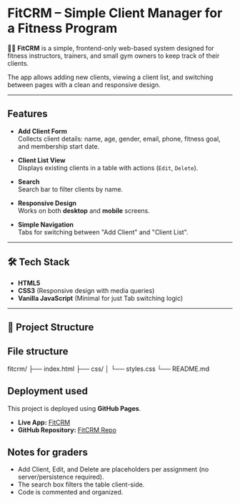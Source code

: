 # FitCRM – Simple Client Manager for a Fitness Program

🤸‍♂️ **FitCRM** is a simple, frontend-only web-based system designed for fitness instructors, trainers, and small gym owners to keep track of their clients.  

The app allows adding new clients, viewing a client list, and switching between pages with a clean and responsive design.

---

##  Features
- **Add Client Form**  
  Collects client details: name, age, gender, email, phone, fitness goal, and membership start date.  

- **Client List View**  
  Displays existing clients in a table with actions (`Edit`, `Delete`).  

- **Search**  
  Search bar to filter clients by name.  

- **Responsive Design**  
  Works on both **desktop** and **mobile** screens.  

- **Simple Navigation**  
  Tabs for switching between "Add Client" and "Client List".  

---

## 🛠️ Tech Stack
- **HTML5**
- **CSS3** (Responsive design with media queries)
- **Vanilla JavaScript** (Minimal for just Tab switching logic)

---

## 📂 Project Structure

## File structure
fitcrm/
├── index.html
├── css/
│   └── styles.css
└── README.md

## Deployment used
This project is deployed using **GitHub Pages**.  

- **Live App:** [FitCRM](https://joliekhaled.github.io/FitCRM/)  
- **GitHub Repository:** [FitCRM Repo](https://github.com/joliekhaled/FitCRM)  

## Notes for graders
- Add Client, Edit, and Delete are placeholders per assignment (no server/persistence required).
- The search box filters the table client-side.
- Code is commented and organized.

